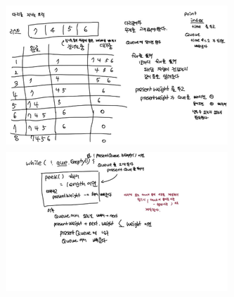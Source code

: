 ![PG_다리를지나는트럭1.jpg](https://github.com/LeeJinHyang/Algorithm/blob/master/DAILY/9%EC%9B%94/0921/src/PG_%EB%8B%A4%EB%A6%AC%EB%A5%BC%EC%A7%80%EB%82%98%EB%8A%94%ED%8A%B8%EB%9F%AD/PG_%EB%8B%A4%EB%A6%AC%EB%A5%BC%EC%A7%80%EB%82%98%EB%8A%94%ED%8A%B8%EB%9F%AD1.jpg?raw=true)

![PG_다리를지나는트럭2.jpg](https://github.com/LeeJinHyang/Algorithm/blob/master/DAILY/9%EC%9B%94/0921/src/PG_%EB%8B%A4%EB%A6%AC%EB%A5%BC%EC%A7%80%EB%82%98%EB%8A%94%ED%8A%B8%EB%9F%AD/PG_%EB%8B%A4%EB%A6%AC%EB%A5%BC%EC%A7%80%EB%82%98%EB%8A%94%ED%8A%B8%EB%9F%AD2.jpg?raw=true)